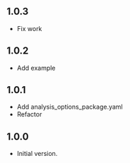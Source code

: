 ## 1.0.3

- Fix work

## 1.0.2

- Add example

## 1.0.1

- Add analysis_options_package.yaml
- Refactor

## 1.0.0

- Initial version.
